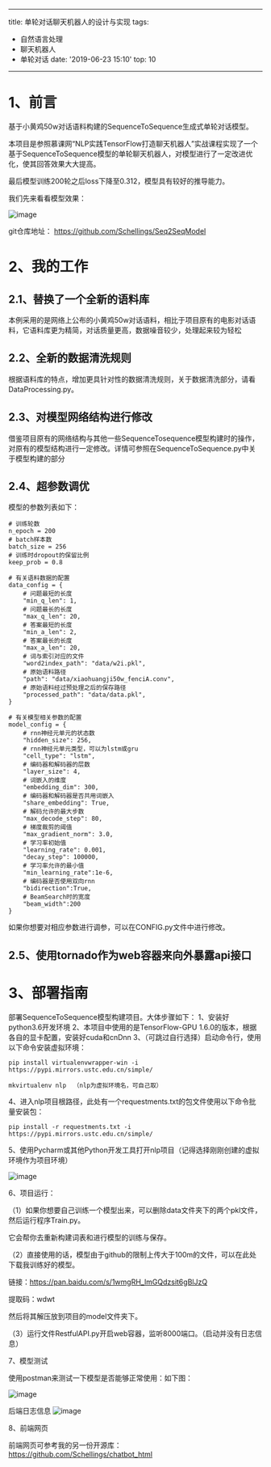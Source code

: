 
---

title: 单轮对话聊天机器人的设计与实现
tags:
  - 自然语言处理
  - 聊天机器人
  - 单轮对话
date: '2019-06-23 15:10'
top: 10

---
<meta name="referrer" content="no-referrer" />

# 1、前言
基于小黄鸡50w对话语料构建的SequenceToSequence生成式单轮对话模型。

本项目是参照慕课网“NLP实践TensorFlow打造聊天机器人”实战课程实现了一个基于SequenceToSequence模型的单轮聊天机器人，对模型进行了一定改进优化，使其回答效果大大提高。

最后模型训练200轮之后loss下降至0.312，模型具有较好的推导能力。

我们先来看看模型效果：

![image](https://chatbot.xielin.top/img/test.png)

git仓库地址： https://github.com/Schellings/Seq2SeqModel

# 2、我的工作
## 2.1、替换了一个全新的语料库
本例采用的是网络上公布的小黄鸡50w对话语料，相比于项目原有的电影对话语料，它语料库更为精简，对话质量更高，数据噪音较少，处理起来较为轻松
## 2.2、全新的数据清洗规则
根据语料库的特点，增加更具针对性的数据清洗规则，关于数据清洗部分，请看DataProcessing.py。
## 2.3、对模型网络结构进行修改
借鉴项目原有的网络结构与其他一些SequenceTosequence模型构建时的操作，对原有的模型结构进行一定修改。详情可参照在SequenceToSequence.py中关于模型构建的部分
## 2.4、超参数调优
模型的参数列表如下：

```
# 训练轮数
n_epoch = 200
# batch样本数
batch_size = 256
# 训练时dropout的保留比例
keep_prob = 0.8

# 有关语料数据的配置
data_config = {
    # 问题最短的长度
    "min_q_len": 1,
    # 问题最长的长度
    "max_q_len": 20,
    # 答案最短的长度
    "min_a_len": 2,
    # 答案最长的长度
    "max_a_len": 20,
    # 词与索引对应的文件
    "word2index_path": "data/w2i.pkl",
    # 原始语料路径
    "path": "data/xiaohuangji50w_fenciA.conv",
    # 原始语料经过预处理之后的保存路径
    "processed_path": "data/data.pkl",
}

# 有关模型相关参数的配置
model_config = {
    # rnn神经元单元的状态数
    "hidden_size": 256,
    # rnn神经元单元类型，可以为lstm或gru
    "cell_type": "lstm",
    # 编码器和解码器的层数
    "layer_size": 4,
    # 词嵌入的维度
    "embedding_dim": 300,
    # 编码器和解码器是否共用词嵌入
    "share_embedding": True,
    # 解码允许的最大步数
    "max_decode_step": 80,
    # 梯度裁剪的阈值
    "max_gradient_norm": 3.0,
    # 学习率初始值
    "learning_rate": 0.001,
    "decay_step": 100000,
    # 学习率允许的最小值
    "min_learning_rate":1e-6,
    # 编码器是否使用双向rnn
    "bidirection":True,
    # BeamSearch时的宽度
    "beam_width":200
}
```
如果你想要对相应参数进行调参，可以在CONFIG.py文件中进行修改。
## 2.5、使用tornado作为web容器来向外暴露api接口

# 3、部署指南

部署SequenceToSequence模型构建项目。大体步骤如下：
1、安装好python3.6开发环境
2、本项目中使用的是TensorFlow-GPU 1.6.0的版本，根据各自的显卡配置，安装好cuda和cnDnn
3、（可跳过自行选择）启动命令行，使用以下命令安装虚拟环境：

```
pip install virtualenvwrapper-win -i https://pypi.mirrors.ustc.edu.cn/simple/ 
```

```
mkvirtualenv nlp  （nlp为虚拟环境名，可自己取）
```

4、进入nlp项目根路径，此处有一个requestments.txt的包文件使用以下命令批量安装包：

```
pip install -r requestments.txt -i https://pypi.mirrors.ustc.edu.cn/simple/ 
```
5、使用Pycharm或其他Python开发工具打开nlp项目（记得选择刚刚创建的虚拟环境作为项目环境）

![image](https://chatbot.xielin.top/test.jpg)

6、项目运行：

（1）如果你想要自己训练一个模型出来，可以删除data文件夹下的两个pkl文件，然后运行程序Train.py。

它会帮你去重新构建词表和进行模型的训练与保存。

（2）直接使用的话，模型由于github的限制上传大于100m的文件，可以在此处下载我训练好的模型。

链接：https://pan.baidu.com/s/1wmgRH_lmGQdzsit6gBlJzQ 

提取码：wdwt 

然后将其解压放到项目的model文件夹下。

（3）运行文件RestfulAPI.py开启web容器，监听8000端口。（启动并没有日志信息）

7、模型测试

使用postman来测试一下模型是否能够正常使用：如下图：

![image](https://chatbot.xielin.top/test01.jpg)

后端日志信息
![image](https://chatbot.xielin.top/test02.jpg)

8、前端网页

前端网页可参考我的另一份开源库：https://github.com/Schellings/chatbot_html
